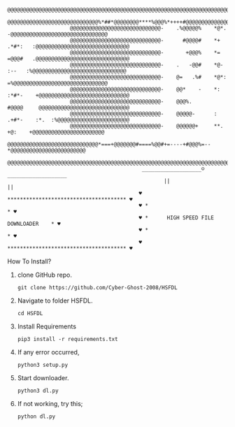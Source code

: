 
                        @@@@@@@@@@@@@@@@@@@@@@@@@@@@@@@@@@@@@@@@@@@@@@@@@@@@@@@@@@@@@@@@@@@@@@@@@@@@@@@@@@@@@@@@@@
                        @@@@@@@@@@@@@@@@@@@@@@@@@@@@@%*##*@@@@@@@@****%@@@%*++++#@@@@@@@@@@@@@@@@@@@@@@@@@@@@@@@@@
                        @@@@@@@@@@@@@@@@@@@@@@@@@@@@@-    .%@@@@@%    *@*.        -@@@@@@@@@@@@@@@@@@@@@@@@@@@@@@@
                        @@@@@@@@@@@@@@@@@@@@@@@@@@@@@-      #@@@@#    *+   .*#*:   :@@@@@@@@@@@@@@@@@@@@@@@@@@@@@@
                        @@@@@@@@@@@@@@@@@@@@@@@@@@@@@-       +@@@%    *=   =@@@#   .@@@@@@@@@@@@@@@@@@@@@@@@@@@@@@
                        @@@@@@@@@@@@@@@@@@@@@@@@@@@@@-    .   -@@#    *@-   :--   :%@@@@@@@@@@@@@@@@@@@@@@@@@@@@@@
                        @@@@@@@@@@@@@@@@@@@@@@@@@@@@@-    @=   .%#    *@*:        =%@@@@@@@@@@@@@@@@@@@@@@@@@@@@@@
                        @@@@@@@@@@@@@@@@@@@@@@@@@@@@@-    @@*    -    *:   :*#*-    +@@@@@@@@@@@@@@@@@@@@@@@@@@@@@
                        @@@@@@@@@@@@@@@@@@@@@@@@@@@@@-    @@@%.            #@@@@     @@@@@@@@@@@@@@@@@@@@@@@@@@@@@
                        @@@@@@@@@@@@@@@@@@@@@@@@@@@@@-    @@@@@-      :    .+#*-    :*.  :%@@@@@@@@@@@@@@@@@@@@@@@
                        @@@@@@@@@@@@@@@@@@@@@@@@@@@@@-    @@@@@@+     **.          +@:    +@@@@@@@@@@@@@@@@@@@@@@@
                        @@@@@@@@@@@@@@@@@@@@@@@@@@@@@*===+@@@@@@@#====%@@#+=----+#@@@%=--*@@@@@@@@@@@@@@@@@@@@@@@@
                        @@@@@@@@@@@@@@@@@@@@@@@@@@@@@@@@@@@@@@@@@@@@@@@@@@@@@@@@@@@@@@@@@@@@@@@@@@@@@@@@@@@@@@@@@@
                                               ___________________☺___________________
                                                      ||                    ||
                                              ♥ ************************************** ♥
                                              ♥ *                                    * ♥
                                              ♥ *      HIGH SPEED FILE DOWNLOADER    * ♥
                                              ♥ *                                    * ♥
                                              ♥ ************************************** ♥
                                              
How To Install?

1. clone GitHub repo.

       git clone https://github.com/Cyber-Ghost-2008/HSFDL

2. Navigate to folder HSFDL. 

       cd HSFDL

3. Install Requirements

       pip3 install -r requirements.txt

4. If any error occurred,
 
       python3 setup.py

4. Start downloader.

       python3 dl.py

5. If not working, try this;

       python dl.py
